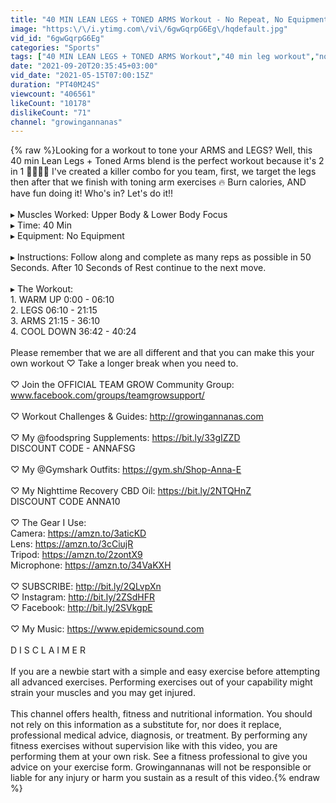 ```yaml
---
title: "40 MIN LEAN LEGS + TONED ARMS Workout - No Repeat, No Equipment, 2 in 1 Workout"
image: "https:\/\/i.ytimg.com\/vi\/6gwGqrpG6Eg\/hqdefault.jpg"
vid_id: "6gwGqrpG6Eg"
categories: "Sports"
tags: ["40 MIN LEAN LEGS + TONED ARMS Workout","40 min leg workout","no equipment workout"]
date: "2021-09-20T20:35:45+03:00"
vid_date: "2021-05-15T07:00:15Z"
duration: "PT40M24S"
viewcount: "406561"
likeCount: "10178"
dislikeCount: "71"
channel: "growingannanas"
---
```

{% raw %}Looking for a workout to tone your ARMS and LEGS? Well, this 40 min Lean Legs + Toned Arms blend is the perfect workout because it's 2 in 1 💪🏼💪🏼 I've created a killer combo for you team, first, we target the legs then after that we finish with toning arm exercises 🔥 Burn calories, AND have fun doing it! Who's in? Let's do it!!<br /><br />▸ Muscles Worked: Upper Body &amp; Lower Body Focus<br />▸ Time: 40 Min<br />▸ Equipment: No Equipment<br /><br />▸ Instructions: Follow along and complete as many reps as possible in 50 Seconds. After 10 Seconds of Rest continue to the next move.<br /><br />▸ The Workout:<br />1. WARM UP 0:00 - 06:10<br />2. LEGS 06:10 - 21:15<br />3. ARMS 21:15 - 36:10<br />4. COOL DOWN 36:42 - 40:24<br /><br />Please remember that we are all different and that you can make this your own workout ♡ Take a longer break when you need to.<br /><br />♡ Join the OFFICIAL TEAM GROW Community Group: www.facebook.com/groups/teamgrowsupport/<br /><br />♡ Workout Challenges &amp; Guides: <a rel="nofollow" target="blank" href="http://growingannanas.com">http://growingannanas.com</a><br /><br />♡ My  @foodspring  Supplements: <a rel="nofollow" target="blank" href="https://bit.ly/33gIZZD">https://bit.ly/33gIZZD</a><br />DISCOUNT CODE - ANNAFSG<br /><br />♡ My  @Gymshark  Outfits: <a rel="nofollow" target="blank" href="https://gym.sh/Shop-Anna-E">https://gym.sh/Shop-Anna-E</a><br /><br />♡ My Nighttime Recovery CBD Oil: <a rel="nofollow" target="blank" href="https://bit.ly/2NTQHnZ">https://bit.ly/2NTQHnZ</a><br />DISCOUNT CODE ANNA10<br /><br />♡  The Gear I Use: <br />Camera: <a rel="nofollow" target="blank" href="https://amzn.to/3aticKD">https://amzn.to/3aticKD</a><br />Lens: <a rel="nofollow" target="blank" href="https://amzn.to/3cCiujR">https://amzn.to/3cCiujR</a><br />Tripod: <a rel="nofollow" target="blank" href="https://amzn.to/2zontX9">https://amzn.to/2zontX9</a><br />Microphone: <a rel="nofollow" target="blank" href="https://amzn.to/34VaKXH">https://amzn.to/34VaKXH</a><br /><br />♡ SUBSCRIBE: <a rel="nofollow" target="blank" href="http://bit.ly/2QLvpXn">http://bit.ly/2QLvpXn</a><br />♡ Instagram: <a rel="nofollow" target="blank" href="http://bit.ly/2ZSdHFR">http://bit.ly/2ZSdHFR</a><br />♡ Facebook: <a rel="nofollow" target="blank" href="http://bit.ly/2SVkgpE">http://bit.ly/2SVkgpE</a><br /><br />♡ My Music: <a rel="nofollow" target="blank" href="https://www.epidemicsound.com">https://www.epidemicsound.com</a><br /><br />D I S C L A I M E R<br /><br />If you are a newbie start with a simple and easy exercise before attempting all advanced exercises. Performing exercises out of your capability might strain your muscles and you may get injured.<br /><br />This channel offers health, fitness and nutritional information. You should not rely on this information as a substitute for, nor does it replace, professional medical advice, diagnosis, or treatment. By performing any fitness exercises without supervision like with this video, you are performing them at your own risk. See a fitness professional to give you advice on your exercise form. Growingannanas will not be responsible or liable for any injury or harm you sustain as a result of this video.{% endraw %}
